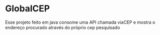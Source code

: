 # GlobalCEP
<p>Esse projeto feito em java consome uma API chamada viaCEP e mostra o endereço procurado através do próprio cep pesquisado</p>

